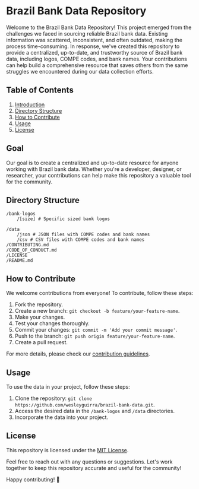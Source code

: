 # Brazil Bank Data Repository

Welcome to the Brazil Bank Data Repository! This project emerged from the challenges we faced in sourcing reliable Brazil bank data. Existing information was scattered, inconsistent, and often outdated, making the process time-consuming. In response, we've created this repository to provide a centralized, up-to-date, and trustworthy source of Brazil bank data, including logos, COMPE codes, and bank names. Your contributions can help build a comprehensive resource that saves others from the same struggles we encountered during our data collection efforts.

## Table of Contents
1. [Introduction](#introduction)
2. [Directory Structure](#directory-structure)
3. [How to Contribute](#how-to-contribute)
4. [Usage](#usage)
5. [License](#license)

## Goal
Our goal is to create a centralized and up-to-date resource for anyone working with Brazil bank data. Whether you're a developer, designer, or researcher, your contributions can help make this repository a valuable tool for the community.

## Directory Structure

```
/bank-logos  
    /[size] # Specific sized bank logos

/data
    /json # JSON files with COMPE codes and bank names
    /csv # CSV files with COMPE codes and bank names
/CONTRIBUTING.md
/CODE_OF_CONDUCT.md
/LICENSE
/README.md
```

## How to Contribute
We welcome contributions from everyone! To contribute, follow these steps:

1. Fork the repository.
2. Create a new branch: `git checkout -b feature/your-feature-name`.
3. Make your changes.
4. Test your changes thoroughly.
5. Commit your changes: `git commit -m 'Add your commit message'`.
6. Push to the branch: `git push origin feature/your-feature-name`.
7. Create a pull request.

For more details, please check our [contribution guidelines](CONTRIBUTING.md).

## Usage
To use the data in your project, follow these steps:

1. Clone the repository: `git clone https://github.com/wesleyguirra/brazil-bank-data.git`.
2. Access the desired data in the `/bank-logos` and `/data` directories.
3. Incorporate the data into your project.

## License
This repository is licensed under the [MIT License](LICENSE).

Feel free to reach out with any questions or suggestions. Let's work together to keep this repository accurate and useful for the community!

Happy contributing! 🚀
